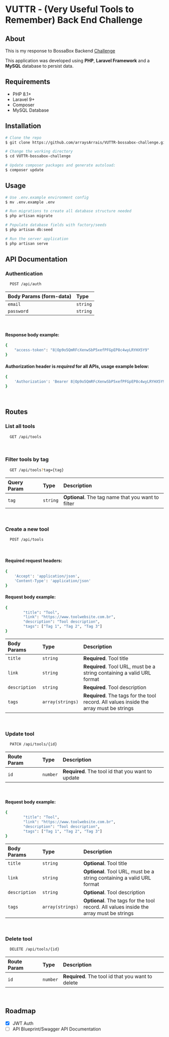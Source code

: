 
# VUTTR - (Very Useful Tools to Remember) Back End Challenge





## About
This is my response to BossaBox Backend [Challenge](https://www.notion.so/Back-end-0b2c45f1a00e4a849eefe3b1d57f23c6)

This application was developed using **PHP**, **Laravel Framework** and a **MySQL** database to persist data.

## Requirements
- PHP 8.1+
- Laravel 9+
- Composer 
- MySQL Database

## Installation
```bash
# Clone the repo
$ git clone https://github.com/arraysArrais/VUTTR-bossabox-challenge.git

# Change the working directory
$ cd VUTTR-bossabox-challenge

# Update composer packages and generate autoload:
$ composer update
```

## Usage

```bash
# Use .env.example environment config
$ mv .env.example .env

# Run migrations to create all database structure needed
$ php artisan migrate

# Populate database fields with factory/seeds
$ php artisan db:seed

# Run the server application
$ php artisan serve
```

## API Documentation

### Authentication
```bash
  POST /api/auth
```
| Body Params (form-data)| Type     | 
| :----------| :--------| 
| `email`      | `string` 
| `password`      | `string` 
<br/>

#### Response body example:
```bash
{
    "access-token": "8|Op9o5QmRFcXenwSbP5xefPFGpEP8c4wyLRYHX5Y9"
}
```
#### Authorization header is *required* for all APIs, usage example below:
```bash
{
    'Authorization': 'Bearer 8|Op9o5QmRFcXenwSbP5xefPFGpEP8c4wyLRYHX5Y9'
}
```
<br/>

   
## Routes

### List all tools
```bash
  GET /api/tools
```
<br/>
   
### Filter tools by tag
```bash
  GET /api/tools?tag={tag}
```

| Query Param| Type     | Description                              |
| :----------| :--------| :----------------------------------------|
| `tag`      | `string` | **Optional**. The tag name that you want to filter|
   
    
<br/>

### Create a new tool

```bash
  POST /api/tools
```
<br/>   

#### Required request headers:
```bash
{
    'Accept': 'application/json',
    'Content-Type': 'application/json'
}
```
   
#### Request body example:
```bash
{
        "title": "Tool",
        "link": "https://www.toolwebsite.com.br",
        "description": "Tool description",
        "tags": ["Tag 1", "Tag 2", "Tag 3"]
}
```
   
| Body Params| Type     | Description                              |
| :----------| :--------| :----------------------------------------|
| `title`      | `string` | **Required**. Tool title|
| `link`      | `string` | **Required**. Tool URL, must be a string containing a valid URL format|
| `description`      | `string` | **Required**. Tool description|
| `tags`      | `array(strings)` | **Required**. The tags for the tool record. All values inside the array must be strings|
   
   
<br/>

### Update tool

```bash
  PATCH /api/tools/{id}
```
  
| Route Param| Type     | Description                              |
| :----------| :--------| :----------------------------------------|
| `id`      | `number` | **Required**. The tool id that you want to update|
<br/>  
  
#### Request body example:
```bash
{
        "title": "Tool",
        "link": "https://www.toolwebsite.com.br",
        "description": "Tool description",
        "tags": ["Tag 1", "Tag 2", "Tag 3"]
}
```
| Body Params| Type     | Description                              |
| :----------| :--------| :----------------------------------------|
| `title`      | `string` | **Optional**. Tool title|
| `link`      | `string` | **Optional**. Tool URL, must be a string containing a valid URL format|
| `description`      | `string` | **Optional**. Tool description|
| `tags`      | `array(strings)` | **Optional**. The tags for the tool record. All values inside the array must be strings|
  
<br/>
  
### Delete tool
```bash
  DELETE /api/tools/{id}
```

| Route Param| Type     | Description                              |
| :----------| :--------| :----------------------------------------|
| `id`      | `number` | **Required**. The tool id that you want to delete|


<br/>


## Roadmap
- [x]  JWT Auth
- [ ]  API Blueprint/Swagger API Documentation